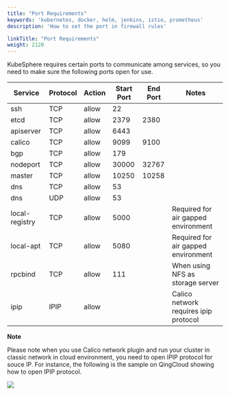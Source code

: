 ```yaml
---
title: "Port Requirements"
keywords: 'kubernetes, docker, helm, jenkins, istio, prometheus'
description: 'How to set the port in firewall rules'

linkTitle: "Port Requirements"
weight: 2120
---
```



KubeSphere requires certain ports to communicate among services, so you need to make sure the following ports open for use.

| Service | Protocol | Action | Start Port | End Port | Notes |
|---|---|---|---|---|---|
| ssh | TCP | allow | 22 | | |
| etcd | TCP | allow | 2379 | 2380 | |
| apiserver | TCP | allow | 6443 | | |
| calico | TCP | allow | 9099 | 9100 | |
| bgp | TCP | allow | 179 | | |
| nodeport | TCP | allow | 30000 | 32767 | |
| master | TCP | allow | 10250 | 10258 | |
| dns | TCP | allow | 53 | | |
| dns | UDP | allow | 53 | | |
| local-registry | TCP | allow | 5000 | | Required for air gapped environment|
| local-apt | TCP | allow | 5080 | | Required for air gapped environment|
| rpcbind | TCP | allow | 111 | | When using NFS as storage server |
| ipip | IPIP | allow | | | Calico network requires ipip protocol |

**Note**

Please note when you use Calico network plugin and run your cluster in classic network in cloud environment, you need to open IPIP protocol for souce IP. For instance, the following is the sample on QingCloud showing how to open IPIP protocol.

![](https://pek3b.qingstor.com/kubesphere-docs/png/20200304200605.png)
